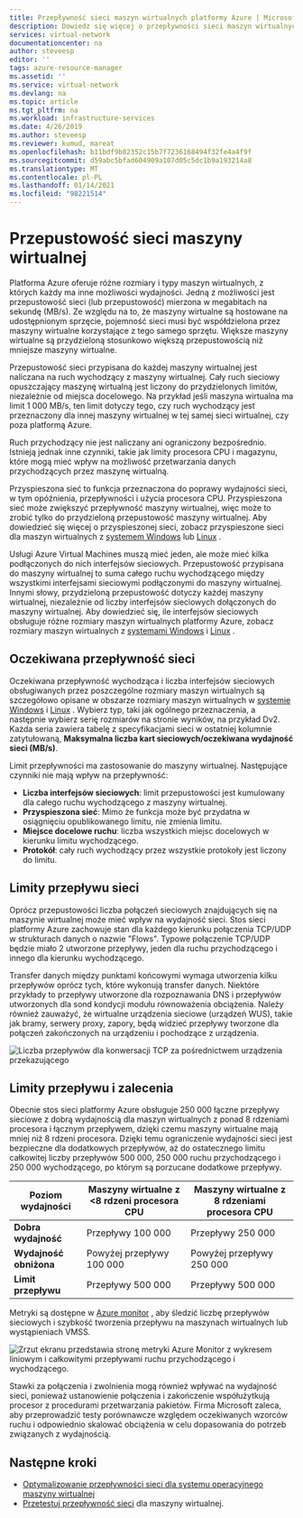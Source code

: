 ```yaml
---
title: Przepływność sieci maszyn wirtualnych platformy Azure | Microsoft Docs
description: Dowiedz się więcej o przepływności sieci maszyn wirtualnych platformy Azure, w tym o tym, jak przepustowość jest przypisana do maszyny wirtualnej.
services: virtual-network
documentationcenter: na
author: steveesp
editor: ''
tags: azure-resource-manager
ms.assetid: ''
ms.service: virtual-network
ms.devlang: na
ms.topic: article
ms.tgt_pltfrm: na
ms.workload: infrastructure-services
ms.date: 4/26/2019
ms.author: steveesp
ms.reviewer: kumud, mareat
ms.openlocfilehash: b11bdf9b82352c15b7f7236168494f32fe4a4f9f
ms.sourcegitcommit: d59abc5bfad604909a107d05c5dc1b9a193214a8
ms.translationtype: MT
ms.contentlocale: pl-PL
ms.lasthandoff: 01/14/2021
ms.locfileid: "98221514"
---
```

# <a name="virtual-machine-network-bandwidth"></a>Przepustowość sieci maszyny wirtualnej

Platforma Azure oferuje różne rozmiary i typy maszyn wirtualnych, z których każdy ma inne możliwości wydajności. Jedną z możliwości jest przepustowość sieci (lub przepustowość) mierzona w megabitach na sekundę (MB/s). Ze względu na to, że maszyny wirtualne są hostowane na udostępnionym sprzęcie, pojemność sieci musi być współdzielona przez maszyny wirtualne korzystające z tego samego sprzętu. Większe maszyny wirtualne są przydzieloną stosunkowo większą przepustowością niż mniejsze maszyny wirtualne.
 
Przepustowość sieci przypisana do każdej maszyny wirtualnej jest naliczana na ruch wychodzący z maszyny wirtualnej. Cały ruch sieciowy opuszczający maszynę wirtualną jest liczony do przydzielonych limitów, niezależnie od miejsca docelowego. Na przykład jeśli maszyna wirtualna ma limit 1 000 MB/s, ten limit dotyczy tego, czy ruch wychodzący jest przeznaczony dla innej maszyny wirtualnej w tej samej sieci wirtualnej, czy poza platformą Azure.
 
Ruch przychodzący nie jest naliczany ani ograniczony bezpośrednio. Istnieją jednak inne czynniki, takie jak limity procesora CPU i magazynu, które mogą mieć wpływ na możliwość przetwarzania danych przychodzących przez maszynę wirtualną.

Przyspieszona sieć to funkcja przeznaczona do poprawy wydajności sieci, w tym opóźnienia, przepływności i użycia procesora CPU. Przyspieszona sieć może zwiększyć przepływność maszyny wirtualnej, więc może to zrobić tylko do przydzieloną przepustowość maszyny wirtualnej. Aby dowiedzieć się więcej o przyspieszonej sieci, zobacz przyspieszone sieci dla maszyn wirtualnych z [systemem Windows](create-vm-accelerated-networking-powershell.md) lub [Linux](create-vm-accelerated-networking-cli.md) .
 
Usługi Azure Virtual Machines muszą mieć jeden, ale może mieć kilka podłączonych do nich interfejsów sieciowych. Przepustowość przypisana do maszyny wirtualnej to suma całego ruchu wychodzącego między wszystkimi interfejsami sieciowymi podłączonymi do maszyny wirtualnej. Innymi słowy, przydzieloną przepustowość dotyczy każdej maszyny wirtualnej, niezależnie od liczby interfejsów sieciowych dołączonych do maszyny wirtualnej. Aby dowiedzieć się, ile interfejsów sieciowych obsługuje różne rozmiary maszyn wirtualnych platformy Azure, zobacz rozmiary maszyn wirtualnych z [systemami Windows](../virtual-machines/sizes.md?toc=%2fazure%2fvirtual-network%2ftoc.json) i [Linux](../virtual-machines/sizes.md?toc=%2fazure%2fvirtual-network%2ftoc.json) . 

## <a name="expected-network-throughput"></a>Oczekiwana przepływność sieci

Oczekiwana przepływność wychodząca i liczba interfejsów sieciowych obsługiwanych przez poszczególne rozmiary maszyn wirtualnych są szczegółowo opisane w obszarze rozmiary maszyn wirtualnych w [systemie Windows](../virtual-machines/sizes.md?toc=%2fazure%2fvirtual-network%2ftoc.json) i [Linux](../virtual-machines/sizes.md?toc=%2fazure%2fvirtual-network%2ftoc.json) . Wybierz typ, taki jak ogólnego przeznaczenia, a następnie wybierz serię rozmiarów na stronie wyników, na przykład Dv2. Każda seria zawiera tabelę z specyfikacjami sieci w ostatniej kolumnie zatytułowaną, **Maksymalna liczba kart sieciowych/oczekiwana wydajność sieci (MB/s)**. 

Limit przepływności ma zastosowanie do maszyny wirtualnej. Następujące czynniki nie mają wpływ na przepływność:
- **Liczba interfejsów sieciowych**: limit przepustowości jest kumulowany dla całego ruchu wychodzącego z maszyny wirtualnej.
- **Przyspieszona sieć**: Mimo że funkcja może być przydatna w osiągnięciu opublikowanego limitu, nie zmienia limitu.
- **Miejsce docelowe ruchu**: liczba wszystkich miejsc docelowych w kierunku limitu wychodzącego.
- **Protokół**: cały ruch wychodzący przez wszystkie protokoły jest liczony do limitu.

## <a name="network-flow-limits"></a>Limity przepływu sieci

Oprócz przepustowości liczba połączeń sieciowych znajdujących się na maszynie wirtualnej może mieć wpływ na wydajność sieci. Stos sieci platformy Azure zachowuje stan dla każdego kierunku połączenia TCP/UDP w strukturach danych o nazwie "Flows". Typowe połączenie TCP/UDP będzie miało 2 utworzone przepływy, jeden dla ruchu przychodzącego i innego dla kierunku wychodzącego. 

Transfer danych między punktami końcowymi wymaga utworzenia kilku przepływów oprócz tych, które wykonują transfer danych. Niektóre przykłady to przepływy utworzone dla rozpoznawania DNS i przepływów utworzonych dla sond kondycji modułu równoważenia obciążenia. Należy również zauważyć, że wirtualne urządzenia sieciowe (urządzeń WUS), takie jak bramy, serwery proxy, zapory, będą widzieć przepływy tworzone dla połączeń zakończonych na urządzeniu i pochodzące z urządzenia. 

![Liczba przepływów dla konwersacji TCP za pośrednictwem urządzenia przekazującego](media/virtual-machine-network-throughput/flow-count-through-network-virtual-appliance.png)

## <a name="flow-limits-and-recommendations"></a>Limity przepływu i zalecenia

Obecnie stos sieci platformy Azure obsługuje 250 000 łączne przepływy sieciowe z dobrą wydajnością dla maszyn wirtualnych z ponad 8 rdzeniami procesora i łącznym przepływem, dzięki czemu maszyny wirtualne mają mniej niż 8 rdzeni procesora. Dzięki temu ograniczenie wydajności sieci jest bezpieczne dla dodatkowych przepływów, aż do ostatecznego limitu całkowitej liczby przepływów 500 000, 250 000 ruchu przychodzącego i 250 000 wychodzącego, po którym są porzucane dodatkowe przepływy.

| Poziom wydajności | Maszyny wirtualne z <8 rdzeni procesora CPU | Maszyny wirtualne z 8 rdzeniami procesora CPU |
| ----------------- | --------------------- | --------------------- |
|<b>Dobra wydajność</b>|Przepływy 100 000 |Przepływy 250 000|
|<b>Wydajność obniżona</b>|Powyżej przepływy 100 000|Powyżej przepływy 250 000|
|<b>Limit przepływu</b>|Przepływy 500 000|Przepływy 500 000|

Metryki są dostępne w [Azure monitor](../azure-monitor/platform/metrics-supported.md#microsoftcomputevirtualmachines) , aby śledzić liczbę przepływów sieciowych i szybkość tworzenia przepływu na maszynach wirtualnych lub wystąpieniach VMSS.

![Zrzut ekranu przedstawia stronę metryki Azure Monitor z wykresem liniowym i całkowitymi przepływami ruchu przychodzącego i wychodzącego.](media/virtual-machine-network-throughput/azure-monitor-flow-metrics.png)

Stawki za połączenia i zwolnienia mogą również wpływać na wydajność sieci, ponieważ ustanowienie połączenia i zakończenie współużytkują procesor z procedurami przetwarzania pakietów. Firma Microsoft zaleca, aby przeprowadzić testy porównawcze względem oczekiwanych wzorców ruchu i odpowiednio skalować obciążenia w celu dopasowania do potrzeb związanych z wydajnością. 

## <a name="next-steps"></a>Następne kroki

- [Optymalizowanie przepływności sieci dla systemu operacyjnego maszyny wirtualnej](virtual-network-optimize-network-bandwidth.md)
- [Przetestuj przepływność sieci](virtual-network-bandwidth-testing.md) dla maszyny wirtualnej.